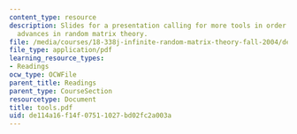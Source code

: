 ```yaml
---
content_type: resource
description: Slides for a presentation calling for more tools in order to further
  advances in random matrix theory.
file: /media/courses/18-338j-infinite-random-matrix-theory-fall-2004/de114a16f14f07511027bd02fc2a003a_tools.pdf
file_type: application/pdf
learning_resource_types:
- Readings
ocw_type: OCWFile
parent_title: Readings
parent_type: CourseSection
resourcetype: Document
title: tools.pdf
uid: de114a16-f14f-0751-1027-bd02fc2a003a
---
```

